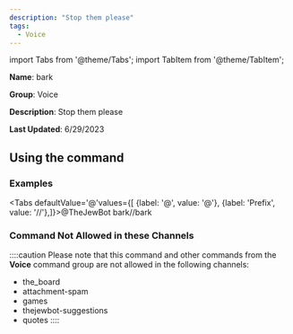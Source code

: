 ```yaml
---
description: "Stop them please"
tags:
  - Voice
---
```

import Tabs from '@theme/Tabs';
import TabItem from '@theme/TabItem';

**Name**: bark

**Group**: Voice

**Description**: Stop them please

**Last Updated**: 6/29/2023

## Using the command

### Examples
<Tabs defaultValue='@'values={[ {label: '@', value: '@'}, {label: 'Prefix', value: '//'},]}><TabItem value='@'>@TheJewBot bark</TabItem><TabItem value='//'>//bark</TabItem></Tabs>

### Command Not Allowed in these Channels
::::caution Please note that this command and other commands from the **Voice** command group are not allowed in the following channels:
- the_board
- attachment-spam
- games
- thejewbot-suggestions
- quotes
::::